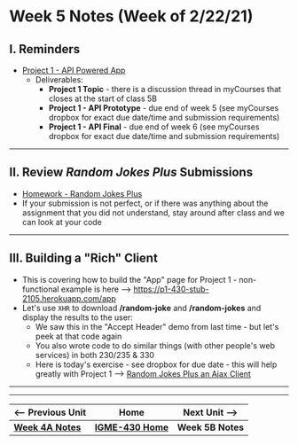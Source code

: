 # Week 5 Notes (Week of 2/22/21)

## I. Reminders

- [Project 1 - API Powered App](../projects/project-1.md)
  - Deliverables:
    - **Project 1 Topic** - there is a discussion thread in myCourses that closes at the start of class 5B
    - **Project 1 - API Prototype** - due end of week 5 (see myCourses dropbox for exact due date/time and submission requirements)
    - **Project 1 - API Final** - due end of week 6 (see myCourses dropbox for exact due date/time and submission requirements)

<hr>

## II. Review *Random Jokes Plus* Submissions
- [Homework - Random Jokes Plus](https://github.com/tonethar/IGME-430-Spring-2021/blob/main/hw-notes/HW-random-jokes-plus.md)
- If your submission is not perfect, or if there was anything about the assignment that you did not understand, stay around after class and we can look at your code

<hr>

## III. Building a "Rich" Client
- This is covering how to build the "App" page for Project 1 - non-functional example is here --> https://p1-430-stub-2105.herokuapp.com/app
- Let's use `XHR` to download **/random-joke** and **/random-jokes** and display the results to the user:
  - We saw this in the "Accept Header" demo from last time - but let's peek at that code again
  - You also wrote code to do similar things (with other people's web services) in both 230/235 & 330
  - Here is today's exercise - see dropbox for due date - this will help greatly with Project 1 --> [Random Jokes Plus an Ajax Client](../hw-notes/HW-random-jokes-plus-an-ajax-client.md)


<hr><hr>

| <-- Previous Unit | Home | Next Unit -->
| --- | --- | --- 
| [**Week 4A Notes**](4A.md)   |  [**IGME-430 Home**](../README.md) | **Week 5B Notes**

